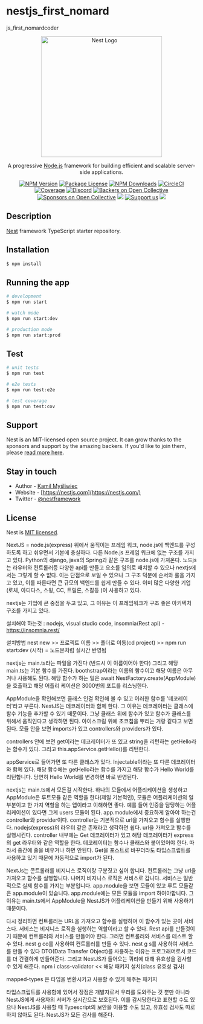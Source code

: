 # nestjs_first_nomard

js_first_nomardcoder 

<p align="center">
  <a href="http://nestjs.com/" target="blank"><img src="https://nestjs.com/img/logo_text.svg" width="320" alt="Nest Logo" /></a>
</p>

[circleci-image]: https://img.shields.io/circleci/build/github/nestjs/nest/master?token=abc123def456
[circleci-url]: https://circleci.com/gh/nestjs/nest

  <p align="center">A progressive <a href="http://nodejs.org" target="_blank">Node.js</a> framework for building efficient and scalable server-side applications.</p>
    <p align="center">
<a href="https://www.npmjs.com/~nestjscore" target="_blank"><img src="https://img.shields.io/npm/v/@nestjs/core.svg" alt="NPM Version" /></a>
<a href="https://www.npmjs.com/~nestjscore" target="_blank"><img src="https://img.shields.io/npm/l/@nestjs/core.svg" alt="Package License" /></a>
<a href="https://www.npmjs.com/~nestjscore" target="_blank"><img src="https://img.shields.io/npm/dm/@nestjs/common.svg" alt="NPM Downloads" /></a>
<a href="https://circleci.com/gh/nestjs/nest" target="_blank"><img src="https://img.shields.io/circleci/build/github/nestjs/nest/master" alt="CircleCI" /></a>
<a href="https://coveralls.io/github/nestjs/nest?branch=master" target="_blank"><img src="https://coveralls.io/repos/github/nestjs/nest/badge.svg?branch=master#9" alt="Coverage" /></a>
<a href="https://discord.gg/G7Qnnhy" target="_blank"><img src="https://img.shields.io/badge/discord-online-brightgreen.svg" alt="Discord"/></a>
<a href="https://opencollective.com/nest#backer" target="_blank"><img src="https://opencollective.com/nest/backers/badge.svg" alt="Backers on Open Collective" /></a>
<a href="https://opencollective.com/nest#sponsor" target="_blank"><img src="https://opencollective.com/nest/sponsors/badge.svg" alt="Sponsors on Open Collective" /></a>
  <a href="https://paypal.me/kamilmysliwiec" target="_blank"><img src="https://img.shields.io/badge/Donate-PayPal-ff3f59.svg"/></a>
    <a href="https://opencollective.com/nest#sponsor"  target="_blank"><img src="https://img.shields.io/badge/Support%20us-Open%20Collective-41B883.svg" alt="Support us"></a>
  <a href="https://twitter.com/nestframework" target="_blank"><img src="https://img.shields.io/twitter/follow/nestframework.svg?style=social&label=Follow"></a>
</p>
  <!--[![Backers on Open Collective](https://opencollective.com/nest/backers/badge.svg)](https://opencollective.com/nest#backer)
  [![Sponsors on Open Collective](https://opencollective.com/nest/sponsors/badge.svg)](https://opencollective.com/nest#sponsor)-->

## Description

[Nest](https://github.com/nestjs/nest) framework TypeScript starter repository.

## Installation

```bash
$ npm install
```

## Running the app

```bash
# development
$ npm run start

# watch mode
$ npm run start:dev

# production mode
$ npm run start:prod
```

## Test

```bash
# unit tests
$ npm run test

# e2e tests
$ npm run test:e2e

# test coverage
$ npm run test:cov
```

## Support

Nest is an MIT-licensed open source project. It can grow thanks to the sponsors and support by the amazing backers. If you'd like to join them, please [read more here](https://docs.nestjs.com/support).

## Stay in touch

- Author - [Kamil Myśliwiec](https://kamilmysliwiec.com)
- Website - [https://nestjs.com](https://nestjs.com/)
- Twitter - [@nestframework](https://twitter.com/nestframework)

## License

Nest is [MIT licensed](LICENSE).

NextJS = node.js(express) 위에서 움직이는 프레임 워크, node.js에 백엔드를 구성하도록 하고 쉬우면서 기본에 충실하다.
다른 Node.js 프레임 워크에 없는 구조를 가지고 있다. Python의 django, java의 Spring과 같은 구조를 node.js에 가져온다.
노드js는 라우터와 컨트롤러등 다양한 api를 만들고 요소를 임의로 배치할 수 있으나 nextjs에서는 그렇게 할 수 없다.
이는 단점으로 보일 수 있으나 그 구조 덕분에 순서와 룰을 가지고 있고, 이를 따른다면 큰 규모의 백엔드를 쉽게 만들 수 있다.
이미 많은 다양한 기업(로체, 아디다스, 스윙, CC, 트릴론, 스칼등 )이 사용하고 있다.

nextjs는 기업에 큰 중점을 두고 있고, 그 이유는 이 프레임워크가 구조 좋은 아키텍처 구조를 가지고 있다.

설치해야 하는것 : nodejs, visual studio code,
insomnia(Rest api) - https://insomnia.rest/

설치방법 nest new >> 프로젝트 이름 >> 폴더로 이동(cd project) >> npm run start:dev (시작) = 노드몬처럼 실시간 반영됨

nextjs는 main.ts라는 파일을 가진다 (반드시 이 이름이어야 한다)
그리고 해당 main.ts는 기본 함수를 가진다. boothstrap이라는 이름의 함수이고 해당 이름은 아무거나 사용해도 된다.
해당 함수가 하는 일은 await NestFactory.create(AppModule)을 호출하고 해당 어플리 케이션은 3000번의 포트를 리스닝한다.

AppModule을 확인해보면 클래스 인걸 확인해 볼 수 있고 이러한 함수를 '데코레이터'라고 부른다.
NestJS는 데코레이터와 함께 한다. 그 이유는 데코레이터는 클래스에 함수 기능을 추가할 수 있기 때문이다.
그냥 클래스 위에 함수가 있고 함수가 클래스를 위해서 움직인다고 생각하면 된다. 아이스크림 위에 초코칩을 뿌리는 거랑 같다고 보면 된다.
모듈 안을 보면 imports가 있고 controllers와 providers가 있다.

controllers 안에 보면 get이라는 데코레이터가 또 있고 string을 리턴하는 getHello라는 함수가 있다.
그리고 this.appService.getHello()를 리턴한다.

appService로 들어가면 또 다른 클래스가 있다. Injectable이라는 또 다른 데코레이터와 함께 있다. 해당 함수에는 getHello라는 함수를 가지고 해당 함수가 Hello World를 리턴합니다.
당연히 Hello World를 변경하면 바로 반영된다.

nextjs는 main.ts에서 모든걸 시작한다. 하나의 모듈에서 어플리케이션을 생성하고 AppModule은 루트모듈 같은 역할을 한다(제일 기본적인),
모듈은 어플리케이션의 일부분이고 한 가지 역할을 하는 앱이라고 이해하면 좋다. 예를 들어 인증을 담당하는 어플리케이션이 있다면 그게 users 모듈이 된다.
app.module에서 중요하게 알아야 하는건 controller와 provider이다.
controller는 기본적으로 url을 가져오고 함수를 실행한다. nodejs(express)의 라우터 같은 존재라고 생각하면 쉽다. url을 가져오고 함수를 실행시킨다.
controller 내부에는 Get 데코레이터가 있고 해당 데코레이터가 express의 get 라우터와 같은 역할을 한다. 데코레이터는 함수나 클래스와 붙어있어야 한다. 따라서 중간에 줄을 비우거나 하면 안된다.
Get을 포스트로 바꾸더라도 타입스크립트를 사용하고 있기 때문에 자동적으로 import가 된다.

NextJs는 콘트롤러를 비지니스 로직이랑 구분짓고 싶어 합니다. 컨트롤러는 그냥 url을 가져오고 함수를 실행합니다.
나머지 비지니스 로직은 서비스로 갑니다. 서비스는 일반적으로 실제 함수를 가지는 부분입니다.
app.module을 보면 모듈이 있고 루트 모듈같은 app.module이 있습니다. app.module에는 모든 모듈을 import 하여야합니다. 그 이유는 main.ts에서 AppModule을 NestJS가 어플리케이션을 만들기 위해 사용하기 때문이다.

다시 정리하면 컨트롤러는 URL을 가져오고 함수를 실행하며 이 함수가 있는 곳이 서비스다.
서비스는 비지니스 로직을 실행하는 역할이라고 할 수 있다.
Rest api를 만들것이기 때문에 컨트롤러와 서비스를 만들어야 한다. 그러면 컨트롤러와 서비스를 테스트 할 수 있다.
nest g co를 사용하여 컨트롤러를 만들 수 있다.
nest g s를 사용하여 서비스를 만들 수 있다
DTO(Data Transfer Object)를 사용하는 이유는 프로그래머로서 코드를 더 간결하게 만들어준다.
그리고 NestJS가 들어오는 쿼리에 대해 유효성을 검사할 수 있게 해준다.
npm i class-validator << 해당 패키지 설치(class 유효성 검사)

mapped-types 은 타입을 변환시키고 사용할 수 있게 해주는 패키지

타입스크립트를 사용함에 있어서 장점은 개발자로서 우리를 도와주는 것 뿐만 아니라 NestJS에게 사용자의 서버가 실시간으로 보호된다.
이를 감시당한다고 표현할 수도 있으나 NestJS를 사용할 때 Typescript의 보안을 이용할 수도 있고, 유효성 검사도 따로 하지 않아도 된다.
NestJS가 모든 검사를 해준다.
